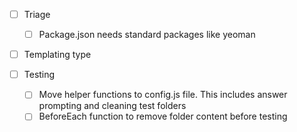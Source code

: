 
- [ ] Triage
  - [ ] Package.json needs standard packages like yeoman

- [ ] Templating type

- [ ] Testing
  - [ ] Move helper functions to  config.js file. This includes answer prompting and cleaning test folders
  - [ ] BeforeEach function to remove folder content before testing
